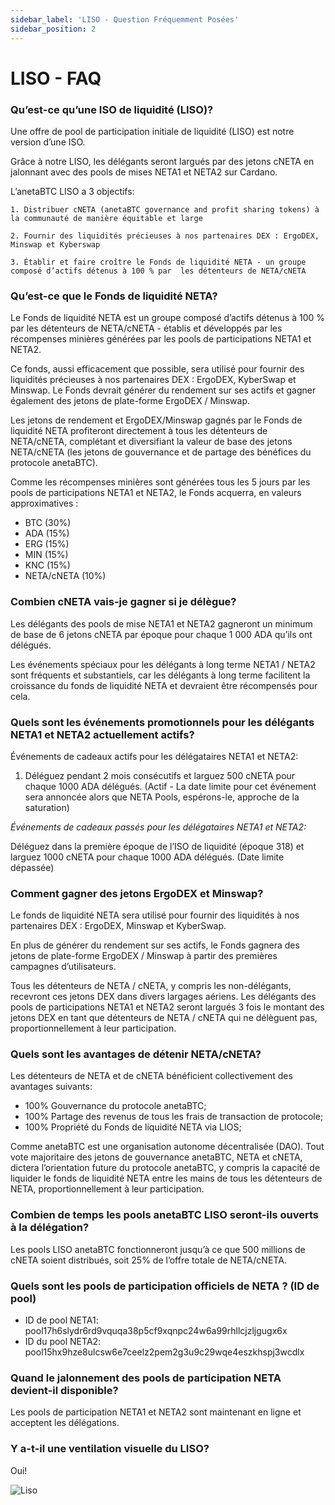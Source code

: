 ```yaml
---
sidebar_label: 'LISO - Question Fréquemment Posées'
sidebar_position: 2
---
```

# LISO - FAQ

### Qu’est-ce qu’une ISO de liquidité (LISO)?

Une offre de pool de participation initiale de liquidité (LISO) est notre version d’une ISO.

Grâce à notre LISO, les délégants seront largués par des jetons cNETA en jalonnant avec des pools de mises NETA1 et NETA2 sur Cardano.

L’anetaBTC LISO a 3 objectifs:

    1. Distribuer cNETA (anetaBTC governance and profit sharing tokens) à la communauté de manière équitable et large

    2. Fournir des liquidités précieuses à nos partenaires DEX : ErgoDEX, Minswap et Kyberswap

    3. Établir et faire croître le Fonds de liquidité NETA - un groupe composé d’actifs détenus à 100 % par  les détenteurs de NETA/cNETA




### Qu’est-ce que le Fonds de liquidité NETA?

Le Fonds de liquidité NETA est un groupe composé d’actifs détenus à 100 % par les détenteurs de NETA/cNETA - établis et développés par les récompenses minières générées par les pools de participations NETA1 et NETA2.

Ce fonds, aussi efficacement que possible, sera utilisé pour fournir des liquidités précieuses à nos partenaires DEX : ErgoDEX, KyberSwap et Minswap. Le Fonds devrait générer du rendement sur ses actifs et gagner également des jetons de plate-forme ErgoDEX / Minswap.

Les jetons de rendement et ErgoDEX/Minswap gagnés par le Fonds de liquidité NETA profiteront directement à tous les détenteurs de NETA/cNETA, complétant et diversifiant la valeur de base des jetons NETA/cNETA (les jetons de gouvernance et  de partage des bénéfices du  protocole anetaBTC).

Comme les récompenses minières sont générées tous les 5 jours par les pools de participations NETA1 et NETA2, le Fonds acquerra, en valeurs approximatives :

 * BTC (30%)
 * ADA (15%)
 * ERG (15%)
 * MIN (15%)
 * KNC (15%)
 * NETA/cNETA (10%)

### Combien cNETA vais-je gagner si je délègue?

Les délégants des pools de mise NETA1 et NETA2 gagneront un minimum de base de 6 jetons cNETA par époque pour chaque 1 000 ADA qu’ils ont délégués.

Les événements spéciaux pour les délégants à long terme NETA1 / NETA2 sont fréquents et substantiels, car les délégants à long terme facilitent la croissance du fonds de liquidité NETA et devraient être récompensés pour cela.

<!-- Removed duplicate entries regarding the current active promotions -->

### Quels sont les événements promotionnels pour les délégants NETA1 et NETA2 actuellement actifs?

Événements de cadeaux actifs pour les délégataires NETA1 et NETA2:

1. Déléguez pendant 2 mois consécutifs et larguez 500 cNETA pour chaque 1000 ADA délégués. (Actif - La date limite pour cet événement sera annoncée alors que NETA Pools, espérons-le, approche de la saturation)


*Événements de cadeaux passés pour les délégataires NETA1 et NETA2:*

Déléguez dans la première époque de l’ISO de liquidité (époque 318) et larguez 1000 cNETA pour chaque 1000 ADA délégués. (Date limite dépassée)


### Comment gagner des jetons ErgoDEX et Minswap?

Le fonds de liquidité NETA sera utilisé pour fournir des liquidités à nos partenaires DEX : ErgoDEX, Minswap et KyberSwap.

En plus de générer du rendement sur ses actifs, le Fonds gagnera des jetons de plate-forme ErgoDEX / Minswap à partir des premières campagnes d’utilisateurs.

Tous les détenteurs de NETA / cNETA, y compris les non-délégants, recevront ces jetons DEX dans divers largages aériens. Les délégants des pools de participations NETA1 et NETA2 seront largués 3 fois le montant des jetons DEX en tant que détenteurs de NETA / cNETA qui ne délèguent pas, proportionnellement à leur participation.

### Quels sont les avantages de détenir NETA/cNETA?

Les détenteurs de NETA et de cNETA bénéficient collectivement des avantages suivants:

 * 100% Gouvernance du protocole anetaBTC;
 * 100% Partage des revenus de tous les frais de transaction de protocole;
 * 100% Propriété du Fonds de liquidité NETA via LIOS; 

Comme anetaBTC est une organisation autonome décentralisée (DAO). Tout vote majoritaire des  jetons de gouvernance anetaBTC, NETA et cNETA, dictera l’orientation future du  protocole anetaBTC, y compris la capacité de liquider le fonds de liquidité NETA entre les mains de tous les détenteurs de NETA, proportionnellement à leur participation.



### Combien de temps les pools anetaBTC LISO seront-ils ouverts à la délégation?

Les pools LISO anetaBTC fonctionneront jusqu’à ce que 500 millions de cNETA soient distribués, soit 25% de l’offre totale de NETA/cNETA.




### Quels sont les pools de participation officiels de NETA ? (ID de pool)

 * ID de pool NETA1: pool17h6slydr6rd9vquqa38p5cf9xqnpc24w6a99rhllcjzljgugx6x
 * ID du pool NETA2: pool15hx9hze8ulcsw6e7ceelz2pem2g3u9c29wqe4eszkhspj3wcdlx




### Quand le jalonnement des pools de participation NETA devient-il disponible?

Les pools de participation NETA1 et NETA2 sont maintenant en ligne et acceptent les délégations.





### Y a-t-il une ventilation visuelle du LISO?

Oui!

![Liso](../../../static/img/liso/liso.png "LISO Explanation")
